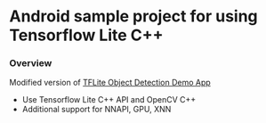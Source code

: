 # Android sample project for using Tensorflow Lite C++

### Overview
Modified version of [TFLite Object Detection Demo App](https://github.com/tensorflow/examples/tree/master/lite/examples/object_detection/android)
* Use Tensorflow Lite C++ API and OpenCV C++
* Additional support for NNAPI, GPU, XNN